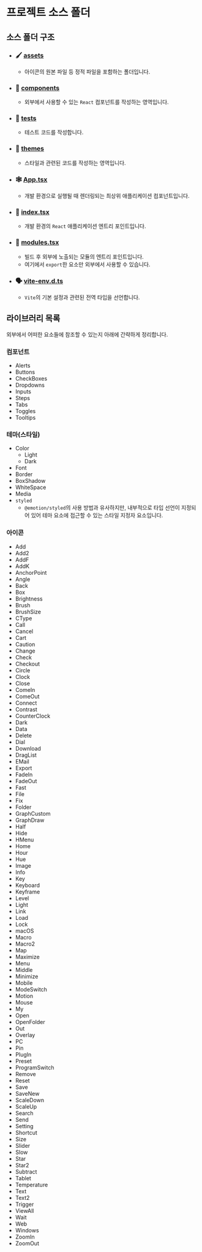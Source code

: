 # 프로젝트 소스 폴더

## 소스 폴더 구조

- ### 🖌️ [assets](./assets)
  - 아이콘의 원본 파일 등 정적 파일을 포함하는 폴더입니다.
- ### 🔨 [components](./components)
  - 외부에서 사용할 수 있는 `React` 컴포넌트를 작성하는 영역입니다.
- ### 🧪 [tests](./tests)
  - 테스트 코드를 작성합니다.
- ### 🎨 [themes](./themes)
  - 스타일과 관련된 코드를 작성하는 영역입니다.
- ### 🕸️ [App.tsx](./App.tsx)
  - 개발 환경으로 실행될 때 렌더링되는 최상위 애플리케이션 컴포넌트입니다.
- ### 🏁 [index.tsx](./index.tsx)
  - 개발 환경의 `React` 애플리케이션 엔트리 포인트입니다.
- ### 🏁 [modules.tsx](./modules.tsx)
  - 빌드 후 외부에 노출되는 모듈의 엔트리 포인트입니다.
  - 여기에서 `export`한 요소만 외부에서 사용할 수 있습니다.
- ### 🗣️ [vite-env.d.ts](./vite-env.d.ts)
  - `Vite`의 기본 설정과 관련된 전역 타입을 선언합니다.

## 라이브러리 목록

외부에서 어떠한 요소들에 참조할 수 있는지 아래에 간략하게 정리합니다.

### 컴포넌트

- Alerts
- Buttons
- CheckBoxes
- Dropdowns
- Inputs
- Steps
- Tabs
- Toggles
- Tooltips

### 테마(스타일)

- Color
  - Light
  - Dark
- Font
- Border
- BoxShadow
- WhiteSpace
- Media
- `styled`
  - `@emotion/styled`의 사용 방법과 유사하지만, 내부적으로 타입 선언이 지정되어 있어 테마 요소에 접근할 수 있는 스타일 지정자 요소입니다.

### 아이콘

- Add
- Add2
- AddF
- AddK
- AnchorPoint
- Angle
- Back
- Box
- Brightness
- Brush
- BrushSize
- CType
- Call
- Cancel
- Cart
- Caution
- Change
- Check
- Checkout
- Circle
- Clock
- Close
- ComeIn
- ComeOut
- Connect
- Contrast
- CounterClock
- Dark
- Data
- Delete
- Dial
- Download
- DragList
- EMail
- Export
- FadeIn
- FadeOut
- Fast
- File
- Fix
- Folder
- GraphCustom
- GraphDraw
- Half
- Hide
- HMenu
- Home
- Hour
- Hue
- Image
- Info
- Key
- Keyboard
- Keyframe
- Level
- Light
- Link
- Load
- Lock
- macOS
- Macro
- Macro2
- Map
- Maximize
- Menu
- Middle
- Minimize
- Mobile
- ModeSwitch
- Motion
- Mouse
- My
- Open
- OpenFolder
- Out
- Overlay
- PC
- Pin
- PlugIn
- Preset
- ProgramSwitch
- Remove
- Reset
- Save
- SaveNew
- ScaleDown
- ScaleUp
- Search
- Send
- Setting
- Shortcut
- Size
- Slider
- Slow
- Star
- Star2
- Subtract
- Tablet
- Temperature
- Text
- Text2
- Trigger
- ViewAll
- Wait
- Web
- Windows
- ZoomIn
- ZoomOut
